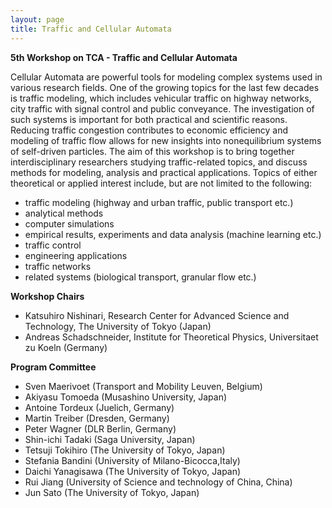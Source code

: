 ```yaml
---
layout: page
title: Traffic and Cellular Automata
---
```


**5th Workshop on TCA - Traffic and Cellular Automata**

Cellular Automata are powerful tools for modeling complex systems used 
in various research fields. One of the growing topics for the last few 
decades is traffic modeling, which includes vehicular traffic on highway 
networks, city traffic with signal control and public conveyance. 
The investigation of such systems is important for both practical and 
scientific reasons. Reducing traffic congestion contributes to economic 
efficiency and modeling of traffic flow allows for new insights into 
nonequilibrium systems of self-driven particles.
The aim of this workshop is to bring together interdisciplinary 
researchers studying traffic-related topics, and discuss methods 
for modeling, analysis and practical applications. Topics of either 
theoretical or applied interest include, but are not limited to the following:

- traffic modeling (highway and urban traffic, public transport etc.)
- analytical methods
- computer simulations
- empirical results, experiments and data analysis (machine learning etc.)
- traffic control
- engineering applications
- traffic networks
- related systems (biological transport, granular flow etc.)

**Workshop Chairs**

- Katsuhiro Nishinari, Research Center for Advanced Science and Technology, The University of Tokyo (Japan)
- Andreas Schadschneider, Institute for Theoretical Physics, Universitaet zu Koeln (Germany)

**Program Committee**

- Sven Maerivoet (Transport and Mobility Leuven, Belgium) 
- Akiyasu Tomoeda (Musashino University, Japan) 
- Antoine Tordeux (Juelich, Germany) 
- Martin Treiber (Dresden, Germany)
- Peter Wagner (DLR Berlin, Germany)
- Shin-ichi Tadaki (Saga University, Japan) 
- Tetsuji Tokihiro (The University of Tokyo, Japan) 
- Stefania Bandini (University of Milano-Bicocca,Italy) 
- Daichi Yanagisawa (The University of Tokyo, Japan)	
- Rui Jiang (University of Science and technology of China, China) 
- Jun Sato (The University of Tokyo, Japan)


